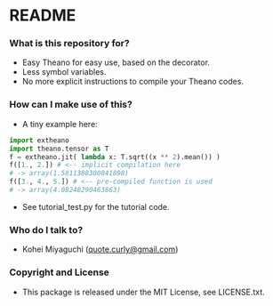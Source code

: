 # README #

### What is this repository for? ###

* Easy Theano for easy use, based on the decorator.
* Less symbol variables.
* No more explicit instructions to compile your Theano codes.

### How can I make use of this? ###

* A tiny example here:  
```python
import extheano  
import theano.tensor as T  
f = extheano.jit( lambda x: T.sqrt((x ** 2).mean()) )  
f([1., 2.]) # <-- implicit compilation here  
# -> array(1.5811388300841898)  
f([3., 4., 5.]) # <-- pre-compiled function is used  
# -> array(4.08248290463863)  
```

* See tutorial\_test.py for the tutorial code.

### Who do I talk to? ###

* Kohei Miyaguchi (quote.curly@gmail.com)

### Copyright and License ###

* This package is released under the MIT License, see LICENSE.txt.
